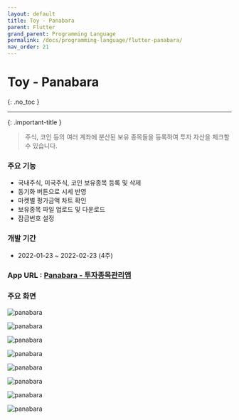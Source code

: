 ```yaml
---
layout: default
title: Toy - Panabara
parent: Flutter
grand_parent: Programming Language
permalink: /docs/programming-language/flutter-panabara/
nav_order: 21
---
```


# Toy - Panabara
{: .no_toc }

---

{: .important-title }
> 주식, 코인 등의 여러 계좌에 분산된 보유 종목들을 등록하여 투자 자산을 체크할 수 있습니다.



### 주요 기능

- 국내주식, 미국주식, 코인 보유종목 등록 및 삭제
- 동기화 버튼으로 시세 반영
- 마켓별 펑가금액 차트 확인
- 보유종목 파일 업로드 및 다운로드
- 잠금번호 설정

### 개발 기간
- 2022-01-23 ~ 2022-02-23 (4주)

### App URL : [Panabara - 투자종목관리앱](https://play.google.com/store/apps/details?id=com.dmjgr5.panabara)



### 주요 화면

![panabara](/assets/images/flutter_panabara/1.jpg)

![panabara](/assets/images/flutter_panabara/2.jpg)

![panabara](/assets/images/flutter_panabara/3.jpg)

![panabara](/assets/images/flutter_panabara/4.jpg)

![panabara](/assets/images/flutter_panabara/5.jpg)

![panabara](/assets/images/flutter_panabara/6.jpg)

![panabara](/assets/images/flutter_panabara/7.jpg)

![panabara](/assets/images/flutter_panabara/8.jpg)


